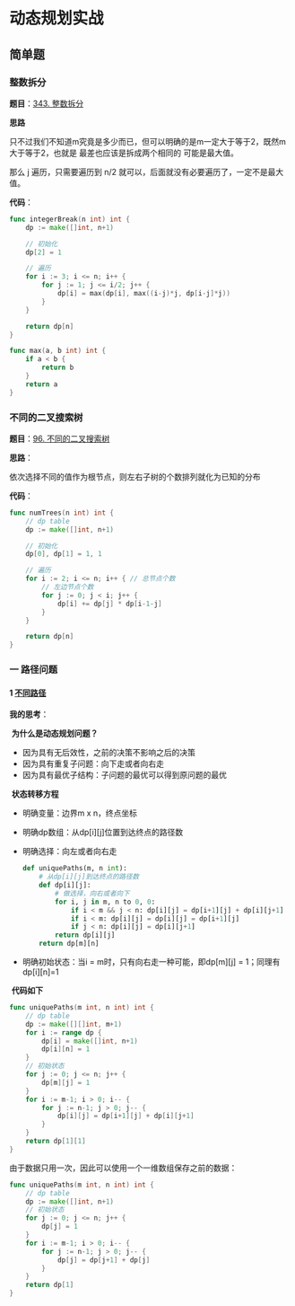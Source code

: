 # 动态规划实战



## 简单题

 

### 整数拆分 

**题目**：[343. 整数拆分](https://leetcode.cn/problems/integer-break/)

**思路**

只不过我们不知道m究竟是多少而已，但可以明确的是m一定大于等于2，既然m大于等于2，也就是 最差也应该是拆成两个相同的 可能是最大值。

那么 j 遍历，只需要遍历到 n/2 就可以，后面就没有必要遍历了，一定不是最大值。

**代码**：

```go
func integerBreak(n int) int {
    dp := make([]int, n+1) 

    // 初始化
    dp[2] = 1

    // 遍历
    for i := 3; i <= n; i++ {
        for j := 1; j <= i/2; j++ {
            dp[i] = max(dp[i], max((i-j)*j, dp[i-j]*j))
        }
    }

    return dp[n]
}

func max(a, b int) int {
    if a < b {
        return b
    }
    return a 
}
```



### 不同的二叉搜索树

**题目**：[96. 不同的二叉搜索树](https://leetcode.cn/problems/unique-binary-search-trees/)

**思路**：

依次选择不同的值作为根节点，则左右子树的个数排列就化为已知的分布

**代码**：

```go
func numTrees(n int) int {
    // dp table
    dp := make([]int, n+1) 

    // 初始化
    dp[0], dp[1] = 1, 1 

    // 遍历
    for i := 2; i <= n; i++ { // 总节点个数
        // 左边节点个数
        for j := 0; j < i; j++ {
            dp[i] += dp[j] * dp[i-1-j]
        }
    }

    return dp[n]
}
```































### 一 路径问题

#### 1 [不同路径](https://leetcode.cn/problems/unique-paths/solution/)

**我的思考**：

​	**为什么是动态规划问题？**

- 因为具有无后效性，之前的决策不影响之后的决策
- 因为具有重复子问题：向下走或者向右走
- 因为具有最优子结构：子问题的最优可以得到原问题的最优

​	**状态转移方程**

- 明确变量：边界m x n，终点坐标

- 明确dp数组：从dp\[i][j]位置到达终点的路径数

- 明确选择：向左或者向右走

  ```python
  def uniquePaths(m, n int):
      # 从dp[i][j]到达终点的路径数
      def dp[i][j]:
          # 做选择，向右或者向下
          for i, j in m, n to 0, 0:
              if i < m && j < n: dp[i][j] = dp[i+1][j] + dp[i][j+1]
              if i < m: dp[i][j] = dp[i][j] = dp[i+1][j]
              if j < n: dp[i][j] = dp[i][j+1]
          return dp[i][j]
      return dp[m][n]
  ```

- 明确初始状态：当i = m时，只有向右走一种可能，即dp\[m][j] = 1；同理有dp\[i][n]=1

​	**代码如下**

```go
func uniquePaths(m int, n int) int {
    // dp table
    dp := make([][]int, m+1)
    for i := range dp {
        dp[i] = make([]int, n+1)
        dp[i][n] = 1
    }
    // 初始状态
    for j := 0; j <= n; j++ {
        dp[m][j] = 1
    }
    for i := m-1; i > 0; i-- {
        for j := n-1; j > 0; j-- {
            dp[i][j] = dp[i+1][j] + dp[i][j+1]
        }
    }
    return dp[1][1]
}
```

由于数据只用一次，因此可以使用一个一维数组保存之前的数据：

```go
func uniquePaths(m int, n int) int {
    // dp table
    dp := make([]int, n+1)
    // 初始状态
    for j := 0; j <= n; j++ {
        dp[j] = 1
    }
    for i := m-1; i > 0; i-- {
        for j := n-1; j > 0; j-- {
            dp[j] = dp[j+1] + dp[j]
        }
    }
    return dp[1]
}
```

